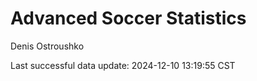 # Advanced Soccer Statistics
Denis Ostroushko

<!-- gfm -->

Last successful data update: 2024-12-10 13:19:55 CST
